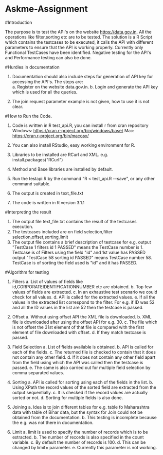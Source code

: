 # Askme-Assignment
#Introduction

The purpose is to test the API's on the website https://data.gov.in. All the operations like filter,sorting etc are to be tested.
The solution is a R Script which contains the testcases to be executed, it calls the API with different parameters to ensure that the API is working properly.
Currently only Functional TestCases have been identified.
Negative testing for the API's and Performance testing can also be done.

#Hurdles in documentation
1. Documentation should also include steps for generation of API key for accessing the API's.
    The steps are:    
    a. Register on the website data.gov.in.
    b. Login and generate the API key which is used for all the queries.

2. The join request parameter example is not given, how to use it is not clear.

#How to Run the Code.
1. Code is written in R test_api.R, you can install r from cran repository
   Windows:
   https://cran.r-project.org/bin/windows/base/ 
   Mac:
   https://cran.r-project.org/bin/macosx/

2. You can also install RStudio, easy working environment for R.
3. Libraries to be installed are RCurl and XML. 
   e.g. install.packages("RCurl")
4. Method and Base libraries are installed by default.
5. Run the testapi.R by the command "R < test_api.R --save", or any other command suitable.
6. The output is created in text_file.txt
7. The code is written in R version 3.1.1

#Interpreting the result
1. The output file text_file.txt contains the result of the testcases execution.
2. The testcases included are on field selection,filter selection,offset,sorting,limit
3. The output file contains a brief description of testcase for e.g.
   output "TestCase 1  filters id 1 PASSED" means the TestCase number is 1. Testcase is of Filters using the field "id" and 1st value has PASSED
   output "TestCase 58 sorting id PASSED" means TestCase number 58. TestCase is of sorting the field used is "id" and it has PASSED.

#Algorithm for testing
1. Filters
    a. List of values of fields like id,CORPORATEIDENTIFICATIONNUMBER etc are obtained.
    b. Top few values of fields are extracted.
    c. In an exhaustive test scenario we could check for all values.
    d. API is called for the extracted values.
    e. If all the values in the extracted list correspond to the filter. For e.g. if ID was 52 and all the ID values in the list are 52 then the testcase is passed.

2. Offset
    a. Without using offset API the XML file is downloaded.
    b. XML file is downloaded after using the offset API for e.g. 30.
    c. The file which is not offset the 31st element of that file is compared with the first element of file downloaded with offset.
    d. If they match testcase is passed.
    
3. Field Selection
    a. List of fields available is obtained.
    b. API is called for each of the fields.
    c. The returned file is checked to contain that it does not contain any other field.
    d. If it does not contain any other field apart from the field using which the API was called then the testcase is passed.
    e. The same is also carried out for multiple field selection by comma separated values.

4. Sorting
    a. API is called for sorting using each of the fields in the list.
    b. Using XPath the record values of the sorted field are extracted from the output sequentially.
    c. It is checked if the record values are actually sorted or not.
    d. Sorting for multiple fields is also done.
    
5. Joining
    a. Idea is to join different tables for e.g. table fo Maharashtra data with table of Bihar data, but the syntax for Join could not be obtained from the documentation.
    b. This testing is incomplete because the e.g. was not there in documentation.
    
6. Limit
    a. limit is used to specify the number of records which is to be extracted.
    b. The number of records is also specified in the count variable.
    c. By default the number of records is 100.
    d. This can be changed by limit=<value> parameter.
    e. Currently this parameter is not working.
    

